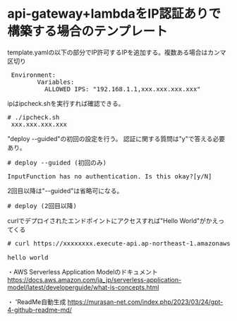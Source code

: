 # api-gateway+lambdaをIP認証ありで構築する場合のテンプレート



template.yamlの以下の部分でIP許可するIPを追加する。複数ある場合はカンマ区切り
<pre>
 Environment:
        Variables:
          ALLOWED_IPS: "192.168.1.1,xxx.xxx.xxx.xxx"
</pre>

ipはipcheck.shを実行すれば確認できる。

<pre>
# ./ipcheck.sh
 xxx.xxx.xxx.xxx
</pre>

"deploy --guided"の初回の設定を行う。 認証に関する質問は"y"で答える必要あり。
<pre>
# deploy --guided (初回のみ)
</pre>
<pre>
InputFunction has no authentication. Is this okay?[y/N]
</pre>

2回目以降は"--guided"は省略可になる。
<pre>
# deploy (2回目以降)
</pre>

curlでデプロイされたエンドポイントにアクセスすれば"Hello World"がかえってくる
<pre>
# curl https://xxxxxxxx.execute-api.ap-northeast-1.amazonaws.com/Prod/inputa

hello world
</pre>


・AWS Serverless Application Modelのドキュメント<br>
https://docs.aws.amazon.com/ja_jp/serverless-application-model/latest/developerguide/what-is-concepts.html

・
'ReadMe自動生成
https://murasan-net.com/index.php/2023/03/24/gpt-4-github-readme-md/